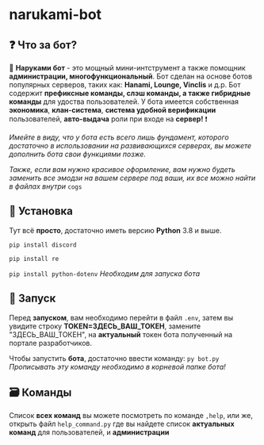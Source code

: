 # narukami-bot

## ❓ Что за бот?

🚀 **Наруками бот** - это мощный мини-интструмент а также помощник **администрации, многофункциональный**. Бот сделан на основе ботов популярных серверов, таких как: **Hanami, Lounge, Vinclis** и д.р. Бот содержит **префиксные команды, слэш команды, а также гибридные команды** для удоства пользователей. У бота имеется собственная **экономика**, **клан-система**, **система удобной верификации** пользователей, **авто-выдача** роли при входе на **сервер!** ❗

*Имейте в виду, что у бота есть всего лишь фундамент, которого достаточно в использовании на развивающихся серверах, вы можете дополнить бота свои функциями позже.*

*Также, если вам нужно красивое оформление, вам нужно будеть заменить все эмодзи на вашем сервере под ваши, их все можно найти в файлах внутри* `cogs`

## 📂 Установка

Тут всё **просто**, достаточно иметь версию **Python** 3.8 и выше.

`pip install discord`

`pip install re`

`pip install python-dotenv` *Необходим для запуска бота*

## 🚀 Запуск

Перед **запуском**, вам необходимо перейти в файл `.env`, затем вы увидите строку **TOKEN=ЗДЕСЬ_ВАШ_ТОКЕН**, замените "ЗДЕСЬ_ВАШ_ТОКЕН", на **актуальный** токен бота полученный на портале разработчиков.

Чтобы запустить **бота**, достаточно ввести команду: `py bot.py` *Прописывать эту команду необходимо в корневой папке бота!*

## 🗃️ Команды

Список **всех команд** вы можете посмотреть по команде `,help`, или же, открыть файл `help_command.py` где вы найдете список **актуальных команд** для пользователей, и **администрации**
